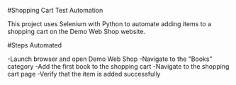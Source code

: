 #Shopping Cart Test Automation

This project uses Selenium with Python to automate adding items to a shopping cart on the Demo Web Shop website.

#Steps Automated

-Launch browser and open Demo Web Shop
-Navigate to the "Books" category
-Add the first book to the shopping cart
-Navigate to the shopping cart page
-Verify that the item is added successfully
